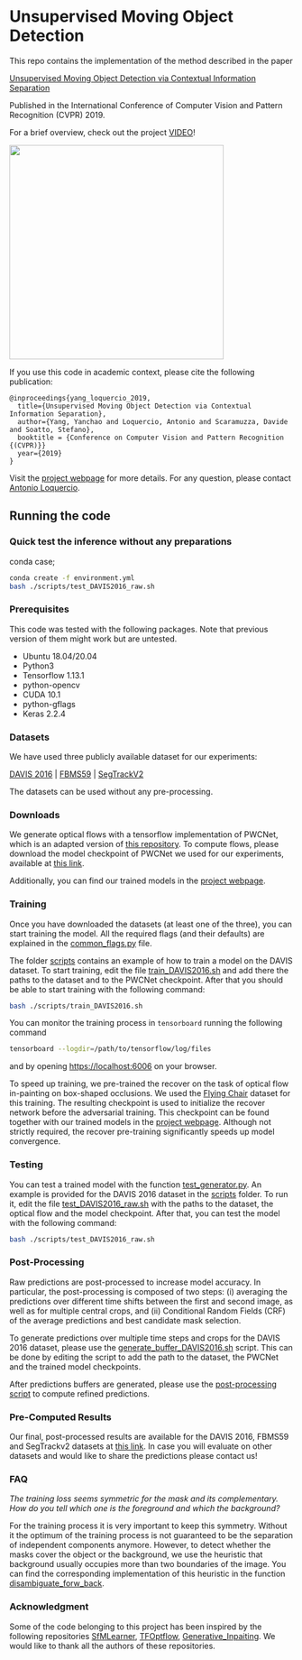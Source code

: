 # Unsupervised Moving Object Detection

This repo contains the implementation of the method described in the paper

[Unsupervised Moving Object Detection via Contextual Information Separation](https://arxiv.org/pdf/1901.03360.pdf)

Published in the International Conference of Computer Vision and Pattern Recognition (CVPR) 2019.

For a brief overview, check out the project [VIDEO](https://youtu.be/01vClielQBw)!

<img src='doc/detect_hawk.gif' width=380>

If you use this code in academic context, please cite the following publication:

```
@inproceedings{yang_loquercio_2019,
  title={Unsupervised Moving Object Detection via Contextual Information Separation},
  author={Yang, Yanchao and Loquercio, Antonio and Scaramuzza, Davide and Soatto, Stefano},
  booktitle = {Conference on Computer Vision and Pattern Recognition {(CVPR)}}
  year={2019}
}
```

Visit the [project webpage](http://rpg.ifi.uzh.ch/unsupervised_detection.html) for more details. For any question, please contact [Antonio Loquercio](https://antonilo.github.io/contact/).

## Running the code

### Quick test the inference without any preparations
conda case;
```bash
conda create -f environment.yml
bash ./scripts/test_DAVIS2016_raw.sh
```

### Prerequisites

This code was tested with the following packages. Note that previous version of them might work but are untested.

* Ubuntu 18.04/20.04
* Python3
* Tensorflow 1.13.1
* python-opencv
* CUDA 10.1
* python-gflags
* Keras 2.2.4

### Datasets

We have used three publicly available dataset for our experiments:

[DAVIS 2016](https://davischallenge.org/davis2016/browse.html) | [FBMS59](https://lmb.informatik.uni-freiburg.de/resources/datasets/) | [SegTrackV2](https://web.engr.oregonstate.edu/~lif/SegTrack2/dataset.html)

The datasets can be used without any pre-processing.

### Downloads

We generate optical flows with a tensorflow implementation of PWCNet, which is an adapted version of [this repository](https://github.com/philferriere/tfoptflow).
To compute flows, please download the model checkpoint of PWCNet we used for our experiments, available at [this link](https://drive.google.com/open?id=1gtGx_6MjUQC5lZpl6-Ia718Y_0pvcYou).

Additionally, you can find our trained models in the [project webpage](http://rpg.ifi.uzh.ch/unsupervised_detection.html).

### Training

Once you have downloaded the datasets (at least one of the three), you can start training the model.
All the required flags (and their defaults) are explained in the [common\_flags.py](./common_flags.py) file.

The folder [scripts](./scripts) contains an example of how to train a model on the DAVIS dataset.
To start training, edit the file [train\_DAVIS2016.sh](./scripts/train_DAVIS2016.sh) and add there the paths to the dataset and to the PWCNet checkpoint. After that you should be able to start training with the following command:
```bash
bash ./scripts/train_DAVIS2016.sh
```

You can monitor the training process in `tensorboard` running the following command
```bash
tensorboard --logdir=/path/to/tensorflow/log/files
```
and by opening [https://localhost:6006](https://localhost:6006) on your browser.

To speed up training, we pre-trained the recover on the task of optical flow in-painting on box-shaped occlusions.
We used the [Flying Chair](https://lmb.informatik.uni-freiburg.de/resources/datasets/FlyingChairs.en.html) dataset for this training.
The resulting checkpoint is used to initialize the recover network before the adversarial training.
This checkpoint can be found together with our trained models in the [project webpage](http://rpg.ifi.uzh.ch/unsupervised_detection.html).
Although not strictly required, the recover pre-training significantly speeds up model convergence.

### Testing

You can test a trained model with the function [test\_generator.py](./test_generator.py).
An example is provided for the DAVIS 2016 dataset in the [scripts](./scripts) folder.
To run it, edit the file [test\_DAVIS2016\_raw.sh](./scripts/test_DAVIS2016_raw.sh) with the paths to the dataset, the optical flow and the model checkpoint. After that, you can test the model with the following command:
```bash
bash ./scripts/test_DAVIS2016_raw.sh
```

### Post-Processing

Raw predictions are post-processed to increase model accuracy. In particular, the post-processing is composed of two steps: (i) averaging the predictions over different time shifts between the first and second image, as well as for multiple central crops, and (ii) Conditional Random Fields (CRF) of the average predictions and best candidate mask selection. 

To generate predictions over multiple time steps and crops for the DAVIS 2016 dataset, please use the [generate\_buffer\_DAVIS2016.sh](./scripts/generate_buffer_DAVIS2016.sh) script. This can be done by editing the script to add the path to the dataset, the PWCNet and the trained model checkpoints. 

After predictions buffers are generated, please use the [post-processing script](./post_processing/post_processing.py) to compute refined predictions.

### Pre-Computed Results

Our final, post-processed results are available for the DAVIS 2016, FBMS59 and SegTrackv2 datasets at [this link](http://rpg.ifi.uzh.ch/data/detection_results.zip). In case you will evaluate on other datasets and would like to share the predictions please contact us!

### FAQ

_The training loss seems symmetric for the mask and its complementary. How do you tell which one is the foreground and which the background?_

For the training process it is very important to keep this symmetry. Without it the optimum of the training process is not guaranteed to be the separation of independent components anymore. However, to detect whether the masks cover the object or the background, we use the heuristic that background usually occupies more than two boundaries of the image. You can find the corresponding implementation of this heuristic in the function [disambiguate_forw_back](models/utils/general_utils.py#L100).


### Acknowledgment

Some of the code belonging to this project has been inspired by the following repositories [SfMLearner](https://github.com/tinghuiz/SfMLearner), [TFOptflow](https://github.com/philferriere/tfoptflow), [Generative_Inpaiting](https://github.com/JiahuiYu/generative_inpainting). We would like to thank all the authors of these repositories.
